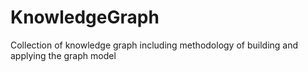 # KnowledgeGraph
Collection of knowledge graph including methodology of building and applying the graph model
